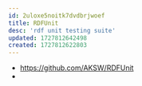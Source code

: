 ```yaml
---
id: 2uloxe5noitk7dvdbrjwoef
title: RDFUnit
desc: 'rdf unit testing suite'
updated: 1727812642498
created: 1727812622803
---
```


- https://github.com/AKSW/RDFUnit
- 